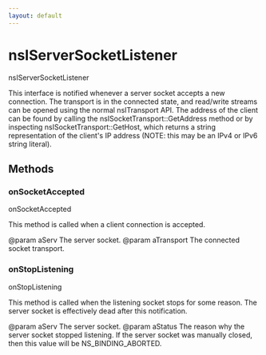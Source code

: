 ```yaml
---
layout: default
---
```


# nsIServerSocketListener #

nsIServerSocketListener

This interface is notified whenever a server socket accepts a new connection.
The transport is in the connected state, and read/write streams can be opened
using the normal nsITransport API.  The address of the client can be found by
calling the nsISocketTransport::GetAddress method or by inspecting
nsISocketTransport::GetHost, which returns a string representation of the
client's IP address (NOTE: this may be an IPv4 or IPv6 string literal).


## Methods ##

### onSocketAccepted ###

onSocketAccepted

This method is called when a client connection is accepted.

@param aServ
       The server socket.
@param aTransport
       The connected socket transport.


### onStopListening ###

onStopListening

This method is called when the listening socket stops for some reason.
The server socket is effectively dead after this notification.

@param aServ
       The server socket.
@param aStatus
       The reason why the server socket stopped listening.  If the
       server socket was manually closed, then this value will be
       NS_BINDING_ABORTED.

